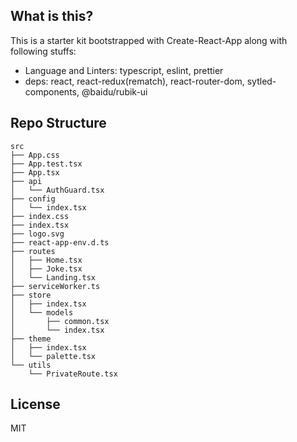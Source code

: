 ## What is this?

This is a starter kit bootstrapped with Create-React-App along with following stuffs:

-   Language and Linters: typescript, eslint, prettier
-   deps: react, react-redux(rematch), react-router-dom, sytled-components, @baidu/rubik-ui

## Repo Structure

```
src
├── App.css
├── App.test.tsx
├── App.tsx
├── api
│   └── AuthGuard.tsx
├── config
│   └── index.tsx
├── index.css
├── index.tsx
├── logo.svg
├── react-app-env.d.ts
├── routes
│   ├── Home.tsx
│   ├── Joke.tsx
│   └── Landing.tsx
├── serviceWorker.ts
├── store
│   ├── index.tsx
│   └── models
│       ├── common.tsx
│       └── index.tsx
├── theme
│   ├── index.tsx
│   └── palette.tsx
└── utils
    └── PrivateRoute.tsx
```

## License

MIT
